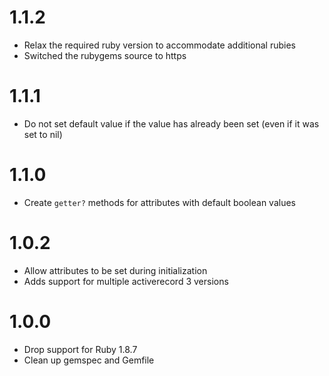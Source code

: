# 1.1.2

- Relax the required ruby version to accommodate additional rubies
- Switched the rubygems source to https

# 1.1.1

- Do not set default value if the value has already been set (even if it was set to nil)

# 1.1.0

- Create `getter?` methods for attributes with default boolean values

# 1.0.2

- Allow attributes to be set during initialization
- Adds support for multiple activerecord 3 versions

# 1.0.0

- Drop support for Ruby 1.8.7
- Clean up gemspec and Gemfile
